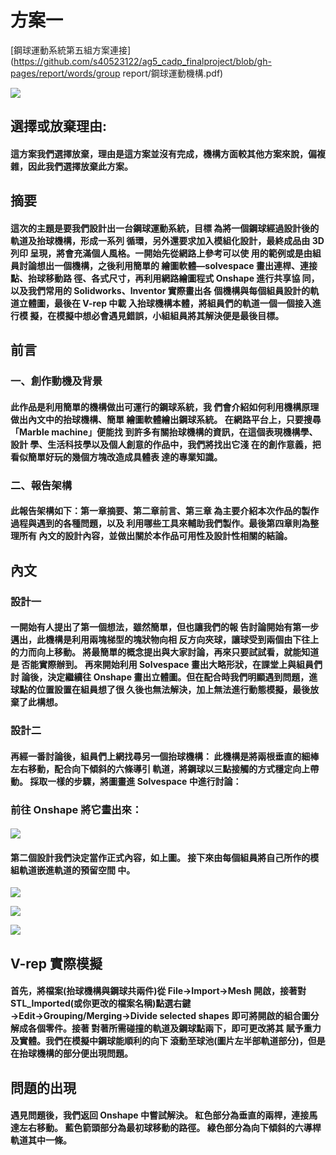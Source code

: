 # 方案一

[鋼球運動系統第五組方案連接](https://github.com/s40523122/ag5_cadp_finalproject/blob/gh-pages/report/words/group report/鋼球運動機構.pdf)

![](https://raw.githubusercontent.com/s40523122/ag5_cadp_finalproject/gh-pages/軌道照片/chrome_2018-01-07_00-03-08.png)



## 選擇或放棄理由:

#### 這方案我們選擇放棄，理由是這方案並沒有完成，機構方面較其他方案來說，偏複雜，因此我們選擇放棄此方案。

## 摘要

#### 這次的主題是要我們設計出一台鋼球運動系統，目標 為將一個鋼球經過設計後的軌道及抬球機構，形成一系列 循環，另外還要求加入模組化設計，最終成品由 3D 列印 呈現，將會充滿個人風格。一開始先從網路上參考可以使 用的範例或是由組員討論想出一個機構，之後利用簡單的 繪圖軟體—solvespace 畫出連桿、連接點、抬球移動路 徑、各式尺寸，再利用網路繪圖程式 Onshape 進行共享協 同，以及我們常用的 Solidworks、Inventor 實際畫出各 個機構與每個組員設計的軌道立體圖，最後在 V-rep 中載 入抬球機構本體，將組員們的軌道一個一個接入進行模 擬，在模擬中想必會遇見錯誤，小組組員將其解決便是最後目標。

## 前言

### 一、創作動機及背景

#### 此作品是利用簡單的機構做出可運行的鋼球系統，我 們會介紹如何利用機構原理做出內文中的抬球機構、簡單 繪圖軟體繪出鋼球系統。 在網路平台上，只要搜尋「Marble machine」便能找 到許多有關抬球機構的資訊，在這個表現機構學、設計 學、生活科技學以及個人創意的作品中，我們將找出它淺 在的創作意義，把看似簡單好玩的幾個方塊改造成具體表 達的專業知識。

### 二、報告架構

#### 此報告架構如下：第一章摘要、第二章前言、第三章 為主要介紹本次作品的製作過程與遇到的各種問題，以及 利用哪些工具來輔助我們製作。最後第四章則為整理所有 內文的設計內容，並做出關於本作品可用性及設計性相關的結論。

## 內文

### 設計一

#### 一開始有人提出了第一個想法，雖然簡單，但也讓我們的報 告討論開始有第一步邁出，此機構是利用兩塊梯型的塊狀物向相 反方向夾球，讓球受到兩個由下往上的力而向上移動。 將最簡單的概念提出與大家討論，再來只要試試看，就能知道是 否能實際辦到。 再來開始利用 Solvespace 畫出大略形狀，在課堂上與組員們討 論後，決定繼續往 Onshape 畫出立體圖。但在配合時我們明顯遇到問題，進球點的位置設置在組員想了很 久後也無法解決，加上無法進行動態模擬，最後放棄了此構想。

### 設計二

#### 再經一番討論後，組員們上網找尋另一個抬球機構： 此機構是將兩根垂直的細棒左右移動，配合向下傾斜的六條導引 軌道，將鋼球以三點接觸的方式穩定向上帶動。 採取一樣的步驟，將圖畫進 Solvespace 中進行討論：

### 前往 Onshape 將它畫出來：

#### ![](https://raw.githubusercontent.com/s40523122/ag5_cadp_finalproject/gh-pages/軌道照片/1.png)

#### 第二個設計我們決定當作正式內容，如上圖。 接下來由每個組員將自己所作的模組軌道嵌進軌道的預留空間 中。

![](https://raw.githubusercontent.com/s40523122/ag5_cadp_finalproject/gh-pages/軌道照片/2.png)

![](https://raw.githubusercontent.com/s40523122/ag5_cadp_finalproject/gh-pages/軌道照片/3.png)

![](https://raw.githubusercontent.com/s40523122/ag5_cadp_finalproject/gh-pages/軌道照片/4.png)



## V-rep 實際模擬

#### 首先，將檔案\(抬球機構與鋼球共兩件\)從 File→Import→Mesh 開啟，接著對 STL\_Imported\(或你更改的檔案名稱\)點選右鍵 →Edit→Grouping/Merging→Divide selected shapes 即可將開啟的組合圖分解成各個零件。接著 對著所需碰撞的軌道及鋼球點兩下，即可更改將其 賦予重力及實體。我們在模擬中鋼球能順利的向下 滾動至球池\(圖片左半部軌道部分\)，但是在抬球機構的部分便出現問題。

## 問題的出現

#### 遇見問題後，我們返回 Onshape 中嘗試解決。 紅色部分為垂直的兩桿，連接馬達左右移動。 藍色箭頭部分為最初球移動的路徑。 綠色部分為向下傾斜的六導桿軌道其中一條。



